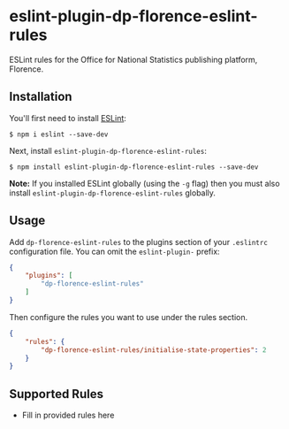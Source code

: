 # eslint-plugin-dp-florence-eslint-rules

ESLint rules for the Office for National Statistics publishing platform, Florence.

## Installation

You'll first need to install [ESLint](http://eslint.org):

```
$ npm i eslint --save-dev
```

Next, install `eslint-plugin-dp-florence-eslint-rules`:

```
$ npm install eslint-plugin-dp-florence-eslint-rules --save-dev
```

**Note:** If you installed ESLint globally (using the `-g` flag) then you must also install `eslint-plugin-dp-florence-eslint-rules` globally.

## Usage

Add `dp-florence-eslint-rules` to the plugins section of your `.eslintrc` configuration file. You can omit the `eslint-plugin-` prefix:

```json
{
    "plugins": [
        "dp-florence-eslint-rules"
    ]
}
```


Then configure the rules you want to use under the rules section.

```json
{
    "rules": {
        "dp-florence-eslint-rules/initialise-state-properties": 2
    }
}
```

## Supported Rules

* Fill in provided rules here





